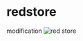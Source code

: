 # redstore
modification
![red store](https://user-images.githubusercontent.com/104976452/179231117-752700e5-d420-4b75-abdb-077e977686f8.png)
